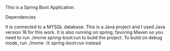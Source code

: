 This is a Spring Boot Application.

Dependencies

It is connected to a MYSQL database.
This is a Java project and I used Java version 16 for this work.
It is also running on spring, favoring Maven so you need to run ./mvnw spring-boot:run to build the project.
To build on debug mode, run ./mvnw -X spring-boot:run instead

